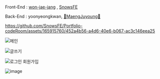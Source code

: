 Front-End :
<a href = "https://github.com/won-jae-jang">won-jae-jang<a/> , <a href = "https://github.com/SnowsFE">SnowsFE<a/>
<br>

Back-End :
yoonyeongkwan, <a href = "https://github.com/MaengJuyoung">💙MaengJuyoung💙<a/>

https://github.com/SnowsFE/Portfolio-codeRoom/assets/165915760/452a4b56-a4d6-40e6-b067-ac3c146eea25

![메인](https://github.com/SnowsFE/Portfolio-codeRoom/assets/165915760/4c15f84d-f5f0-439e-9b14-6e2bbd892d92)

![글쓰기](https://github.com/SnowsFE/Portfolio-codeRoom/assets/165915760/62ddeca3-17a4-4d3f-aa19-9a21bad040f2)

![로그인 회원가입](https://github.com/SnowsFE/Portfolio-codeRoom/assets/165915760/ce3e3229-9600-4bc9-a4cd-26bbecdd926c)

![image](https://github.com/won-jae-jang/code-room/assets/108388488/93bc5c44-82a2-4b7e-9080-f520f10e6792)
